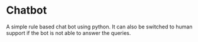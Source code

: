 # Chatbot
A simple rule based chat bot using python. It can also be switched to human support if the bot is not able to answer the queries.
